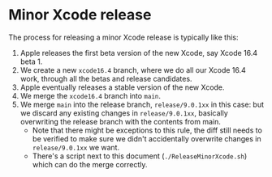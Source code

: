 # Minor Xcode release

The process for releasing a minor Xcode release is typically like this:

1. Apple releases the first beta version of the new Xcode, say Xcode 16.4 beta 1.
2. We create a new `xcode16.4` branch, where we do all our Xcode 16.4 work, through all the betas and release candidates.
3. Apple eventually releases a stable version of the new Xcode.
4. We merge the `xcode16.4` branch into `main`.
5. We merge `main` into the release branch, `release/9.0.1xx` in this case: but we discard any existing changes in `release/9.0.1xx`, basically overwriting the release branch with the contents from main.
	* Note that there might be exceptions to this rule, the diff still needs to be verified to make sure we didn't accidentally overwrite changes in `release/9.0.1xx` we want.
	* There's a script next to this document (`./ReleaseMinorXcode.sh`) which can do the merge correctly.
